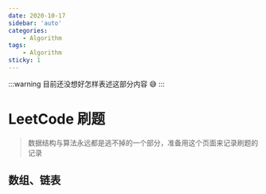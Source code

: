 ```yaml
---
date: 2020-10-17
sidebar: 'auto'
categories: 
    - Algorithm
tags: 
    - Algorithm
sticky: 1
---
```


:::warning
目前还没想好怎样表述这部分内容  :sweat_smile:
:::
# LeetCode 刷题

> 数据结构与算法永远都是逃不掉的一个部分，准备用这个页面来记录刷题的记录

## 数组、链表
